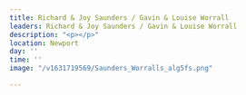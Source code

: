 ```yaml
---
title: Richard & Joy Saunders / Gavin & Louise Worrall
leaders: Richard & Joy Saunders / Gavin & Louise Worrall
description: "<p></p>"
location: Newport
day: ''
time: ''
image: "/v1631719569/Saunders_Worralls_alg5fs.png"

---
```

